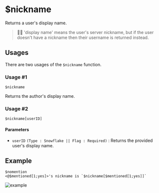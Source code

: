 # $nickname
Returns a user's display name.
>🧙‍♂️ 'display name' means the user's server nickname, but if the user doesn't have a nickname then their username is returned instead.

## Usages
There are two usages of the `$nickname` function.

### Usage #1
```
$nickname
```
Returns the author's display name.

### Usage #2
```
$nickname[userID]
```

#### Parameters 
- `userID` `(Type : Snowflake || Flag : Required)` : Returns the provided user's display name.

## Example
```
$nomention
<@$mentioned[1;yes]>'s nickname is `$nickname[$mentioned[1;yes]]`
```

![example](https://user-images.githubusercontent.com/69215413/124502356-53271a00-dd91-11eb-8d72-778c9141f296.png)
